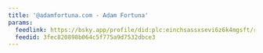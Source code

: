 ```yaml
---
title: '@adamfortuna.com - Adam Fortuna'
params:
  feedlink: https://bsky.app/profile/did:plc:einchsassxsevi6z6k4mgsft/rss
  feedid: 3fec820898b064c5f775a9d7532dbce3
---
```

